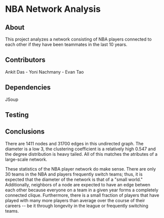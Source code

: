 # NBA Network Analysis #

## About ##

This project analyzes a network consisting of NBA players connected to each other if they have been teammates in the last 10 years. 

## Contributors ## 

Ankit Das - Yoni Nachmany - Evan Tao

## Dependencies ## 

JSoup

## Testing ##

## Conclusions ##

There are 1411 nodes and 31700 edges in this undirected graph. The diameter is a low 3, the clustering coefficient is a relatively high 0.547 and the degree distribution is heavy tailed. All of this matches the atributes of a large-scale network. 

These statistics of the NBA player network do make sense. There are only 30 teams in the NBA and players frequently switch teams; thus, it is expected that the diameter of the network is that of a "small world." Additionally, neighbors of a node are expected to have an edge betwen each other because everyone on a team in a given year forms a completely connected clique. Furthermore, there is a small fraction of players that have played with many more players than average over the course of their careers -- be it through longevity in the league or frequently switching teams. 

